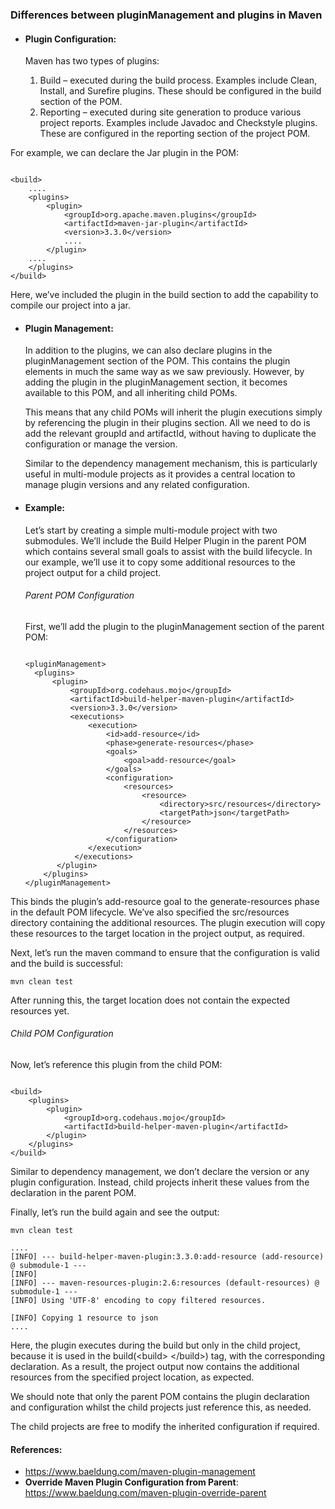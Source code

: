 ### Differences between pluginManagement and plugins in Maven

* #### Plugin Configuration:
  Maven has two types of plugins:
      
  1) Build – executed during the build process. Examples include Clean, Install, and Surefire plugins. These should be configured in the build section of the POM.
  2) Reporting – executed during site generation to produce various project reports. Examples include Javadoc and Checkstyle plugins. These are configured in the reporting section of the project POM.

For example, we can declare the Jar plugin in the POM:
<pre><code>
&lt;build&gt;
    ....
    &lt;plugins&gt;
        &lt;plugin&gt;
            &lt;groupId&gt;org.apache.maven.plugins&lt;/groupId&gt;
            &lt;artifactId&gt;maven-jar-plugin&lt;/artifactId&gt;
            &lt;version&gt;3.3.0&lt;/version&gt;
            ....
        &lt;/plugin&gt;
    ....
    &lt;/plugins&gt;
&lt;/build&gt;
</code></pre>
Here, we’ve included the plugin in the build section to add the capability to compile our project into a jar.

* #### Plugin Management:
  In addition to the plugins, we can also declare plugins in the pluginManagement section of the POM. This contains the plugin elements in much the same way as we saw previously. However, by adding the plugin in the pluginManagement section, it becomes available to this POM, and all inheriting child POMs.

  This means that any child POMs will inherit the plugin executions simply by referencing the plugin in their plugins section. All we need to do is add the relevant groupId and artifactId, without having to duplicate the configuration or manage the version.
  
  Similar to the dependency management mechanism, this is particularly useful in multi-module projects as it provides a central location to manage plugin versions and any related configuration.

* #### Example:
  Let’s start by creating a simple multi-module project with two submodules. We’ll include the Build Helper Plugin in the parent POM which contains several small goals to assist with the build lifecycle. In our example, we’ll use it to copy some additional resources to the project output for a child project.

  ###### Parent POM Configuration
  First, we’ll add the plugin to the pluginManagement section of the parent POM:
  <pre><code>
  &lt;pluginManagement&gt;
    &lt;plugins&gt;
        &lt;plugin&gt;
            &lt;groupId&gt;org.codehaus.mojo&lt;/groupId&gt;
            &lt;artifactId&gt;build-helper-maven-plugin&lt;/artifactId&gt;
            &lt;version&gt;3.3.0&lt;/version&gt;
            &lt;executions&gt;
                &lt;execution&gt;
                    &lt;id&gt;add-resource&lt;/id&gt;
                    &lt;phase&gt;generate-resources&lt;/phase&gt;
                    &lt;goals&gt;
                        &lt;goal&gt;add-resource&lt;/goal&gt;
                    &lt;/goals&gt;
                    &lt;configuration&gt;
                        &lt;resources&gt;
                            &lt;resource&gt;
                                &lt;directory&gt;src/resources&lt;/directory&gt;
                                &lt;targetPath&gt;json&lt;/targetPath&gt;
                            &lt;/resource&gt;
                        &lt;/resources&gt;
                    &lt;/configuration&gt;
                &lt;/execution&gt;
             &lt;/executions&gt;
         &lt;/plugin&gt;
      &lt;/plugins&gt;
  &lt;/pluginManagement&gt;
  </code></pre>

This binds the plugin’s add-resource goal to the generate-resources phase in the default POM lifecycle. We’ve also specified the src/resources directory containing the additional resources. The plugin execution will copy these resources to the target location in the project output, as required.
  
Next, let’s run the maven command to ensure that the configuration is valid and the build is successful:
  ```console
  mvn clean test
  ```
After running this, the target location does not contain the expected resources yet.

###### Child POM Configuration
Now, let’s reference this plugin from the child POM:
<pre><code>
&lt;build&gt;
    &lt;plugins&gt;
        &lt;plugin&gt;
            &lt;groupId&gt;org.codehaus.mojo&lt;/groupId&gt;
            &lt;artifactId&gt;build-helper-maven-plugin&lt;/artifactId&gt;
        &lt;/plugin&gt;
    &lt;/plugins&gt;
&lt;/build&gt;
</code></pre>

Similar to dependency management, we don’t declare the version or any plugin configuration. Instead, child projects inherit these values from the declaration in the parent POM.

Finally, let’s run the build again and see the output:
  ```console
  mvn clean test
  ```

```shell
....
[INFO] --- build-helper-maven-plugin:3.3.0:add-resource (add-resource) @ submodule-1 ---
[INFO]
[INFO] --- maven-resources-plugin:2.6:resources (default-resources) @ submodule-1 ---
[INFO] Using 'UTF-8' encoding to copy filtered resources.

[INFO] Copying 1 resource to json
....
```

Here, the plugin executes during the build but only in the child project, because it is used in the build(&lt;build&gt; &lt;/build&gt;) tag, with the corresponding declaration. As a result, the project output now contains the additional resources from the specified project location, as expected.

We should note that only the parent POM contains the plugin declaration and configuration whilst the child projects just reference this, as needed.

The child projects are free to modify the inherited configuration if required.

#### References:  
* https://www.baeldung.com/maven-plugin-management
* **Override Maven Plugin Configuration from Parent**:  https://www.baeldung.com/maven-plugin-override-parent
